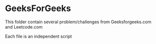 # GeeksForGeeks

This folder contain several problem/challenges from Geeksforgeeks.com and Leetcode.com

Each file is an independent script
